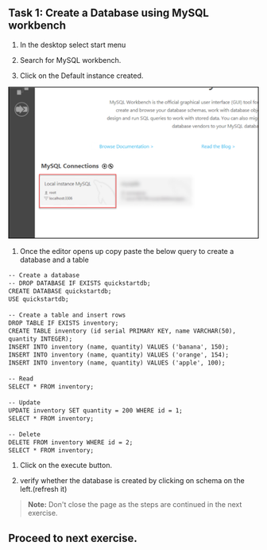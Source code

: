 ## Task 1: Create a Database using MySQL workbench

1. In the desktop select start menu

1. Search for MySQL workbench.

1.  Click on the Default instance created.

   ![Workbench](./media/workbench.png)

1. Once the editor opens up copy paste the below query to create a database and a table  

  ```
  -- Create a database
  -- DROP DATABASE IF EXISTS quickstartdb;
  CREATE DATABASE quickstartdb;
  USE quickstartdb;
  
  -- Create a table and insert rows
  DROP TABLE IF EXISTS inventory;
  CREATE TABLE inventory (id serial PRIMARY KEY, name VARCHAR(50), quantity INTEGER);
  INSERT INTO inventory (name, quantity) VALUES ('banana', 150);
  INSERT INTO inventory (name, quantity) VALUES ('orange', 154);
  INSERT INTO inventory (name, quantity) VALUES ('apple', 100);
  
  -- Read
  SELECT * FROM inventory;
  
  -- Update
  UPDATE inventory SET quantity = 200 WHERE id = 1;
  SELECT * FROM inventory;
  
  -- Delete
  DELETE FROM inventory WHERE id = 2;
  SELECT * FROM inventory;
  
  ```
1. Click on the execute button.

1. verify whether the database is created by clicking on schema on the left.(refresh it)

  >**Note:** Don't close the page as the steps are continued in the next exercise.

## Proceed to next exercise.

